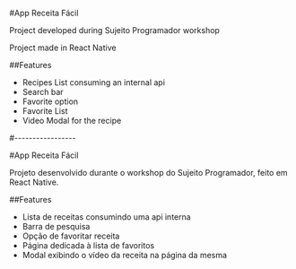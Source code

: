 #App Receita Fácil

Project developed during Sujeito Programador workshop

Project made in React Native

##Features
- Recipes List consuming an internal api
- Search bar
- Favorite option
- Favorite List
- Video Modal for the recipe

#-----------------

#App Receita Fácil

Projeto desenvolvido durante o workshop do Sujeito Programador, feito em React Native.

##Features
- Lista de receitas consumindo uma api interna
- Barra de pesquisa
- Opção de favoritar receita
- Página dedicada à lista de favoritos
- Modal exibindo o vídeo da receita na página da mesma